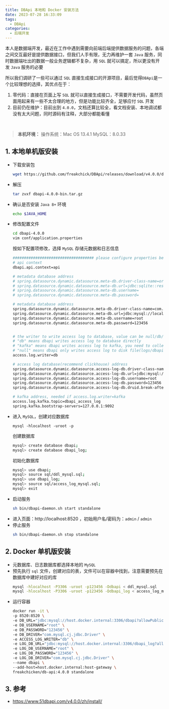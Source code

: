 ```yaml
---
title: DBApi 本地和 Docker 安装方法
date: 2023-07-28 16:33:09
tags:
  - DBApi
categories:
  - 后端开发
---
```


本人是数据端开发，最近在工作中遇到需要向前端后端提供数据服务的问题，各端之间交互最好是提供数据接口，但我们人手有限，无力再维护一套 `Java` 服务，同时数据端吐出的数据一般业务逻辑都不复杂，用 `SQL` 就可以搞定，所以更没有开发 `Java` 服务的必要

所以我们调研了一些可以通过 `SQL` 直接生成接口的开源项目，最后觉得`DBApi`是一个比较理想的选择，其优点在于：
1. 零代码：直接在页面上写 `SQL` 就可以直接生成接口，不需要开发代码，虽然页面用起来有一些不太合理的地方，但是功能比较齐全，足够应付 `SQL` 开发
2. 目前仍在维护：目前出到 `4.0.0`，文档还算比较全，看文档安装、本地调试都没有太大问题，同时源码有注释，大部分都能看懂


<!-- more -->
<br>

>**本机环境：**
>操作系统：Mac OS 13.4.1
>MySQL：8.0.33


## 1. 本地单机版安装

- 下载安装包
    ```bash
    wget https://github.com/freakchick/DBApi/releases/download/v4.0.0/dbapi-4.0.0-bin.tar.gz
    ```
- 解压
    ```bash
    tar zvxf dbapi-4.0.0-bin.tar.gz
    ```
- 确认是否安装 `Java 8+` 环境
    ```bash
    echo $JAVA_HOME
    ```
- 修改配置文件
    ```bash
    cd dbapi-4.0.0
    vim conf/application.properties
    ```
    按如下配置项修改，选择 `MySQL` 存储元数据和日志信息
    ```bash
    #################################### please configure properties below #####################################
    # api context
    dbapi.api.context=api
    
    # metadata database address
    # spring.datasource.dynamic.datasource.meta-db.driver-class-name=org.sqlite.JDBC
    # spring.datasource.dynamic.datasource.meta-db.url=jdbc:sqlite::resource:sqlite.db
    # spring.datasource.dynamic.datasource.meta-db.username=
    # spring.datasource.dynamic.datasource.meta-db.password=
    
    # metadata database address
    spring.datasource.dynamic.datasource.meta-db.driver-class-name=com.mysql.cj.jdbc.Driver
    spring.datasource.dynamic.datasource.meta-db.url=jdbc:mysql://localhost:3306/dbapi?useSSL=false&characterEncoding=UTF-8&serverTimezone=GMT%2B8
    spring.datasource.dynamic.datasource.meta-db.username=root
    spring.datasource.dynamic.datasource.meta-db.password=123456
    
    
    # the writer to write access log to database, value can be null/db/kafka
    # "db" means dbapi writes access log to database directly
    # "kafka" means dbapi writes access log to kafka, you need to collect log from kafka to database yourself
    # "null" means dbapi only writes access log to disk file(logs/dbapi-access.log), you need to collect log from disk to database yourself
    access.log.writer=db
    
    # access log database(recommend clickhouse) address
    spring.datasource.dynamic.datasource.access-log-db.driver-class-name=com.mysql.cj.jdbc.Driver
    spring.datasource.dynamic.datasource.access-log-db.url=jdbc:mysql://localhost:3306/dbapi_log?useSSL=false&characterEncoding=UTF-8&serverTimezone=GMT%2B8
    spring.datasource.dynamic.datasource.access-log-db.username=root
    spring.datasource.dynamic.datasource.access-log-db.password=123456
    spring.datasource.dynamic.datasource.access-log-db.druid.break-after-acquire-failure=true
    
    # kafka address, needed if access.log.writer=kafka
    access.log.kafka.topic=dbapi_access_log
    spring.kafka.bootstrap-servers=127.0.0.1:9092
    ```
- 进入 `MySQL`，创建对应数据库
    ```
    mysql -hlocalhost -uroot -p
    ```
    创建数据库
    ```bash
    mysql> create database dbapi;
    mysql> create database dbapi_log;
    ```
    初始化数据库
    ```bash
    mysql> use dbapi;
    mysql> source sql/ddl_mysql.sql;
    mysql> use dbapi_log;
    mysql> source sql/access_log_mysql.sql;
    mysql> exit
    ```
- 启动服务
    ```bash
    sh bin/dbapi-daemon.sh start standalone
    ```
- 进入页面：http://localhost:8520 ，初始用户名/密码为：`admin` / `admin`
- 停止服务
    ```bash
    sh bin/dbapi-daemon.sh stop standalone
    ```




## 2. Docker 单机版安装

- 元数据库、日志数据库都选择本地的 `MySQL`
- 预先执行 `sql` 文件，创建对应的表，文件可以在容器中找到，注意需要预先在数据库中建好对应的库
    ```bash
    mysql -hlocalhost -P3306 -uroot -p123456 -Ddbapi < ddl_mysql.sql
    mysql -hlocalhost -P3306 -uroot -p123456 -Ddbapi_log < access_log_mysql.sql
    ```
- 运行容器
    ```bash
    docker run -it \
    -p 8520:8520 \
    -e DB_URL="jdbc:mysql://host.docker.internal:3306/dbapi?allowPublicKeyRetrieval=true&useSSL=false&characterEncoding=UTF-8&serverTimezone=GMT%2B8" \
    -e DB_USERNAME="root" \
    -e DB_PASSWORD="123456" \
    -e DB_DRIVER="com.mysql.cj.jdbc.Driver" \
    -e ACCESS_LOG_WRITER="db" \
    -e LOG_DB_URL="jdbc:mysql://host.docker.internal:3306/dbapi_log?allowPublicKeyRetrieval=true&useSSL=false&characterEncoding=UTF-8&serverTimezone=GMT%2B8" \
    -e LOG_DB_USERNAME="root" \
    -e LOG_DB_PASSWORD="123456" \
    -e LOG_DB_DRIVER="com.mysql.cj.jdbc.Driver" \
    --name dbapi \
    --add-host=host.docker.internal:host-gateway \
    freakchicken/db-api:4.0.0 standalone
    ```




## 3. 参考

- https://www.51dbapi.com/v4.0.0/zh/install/
